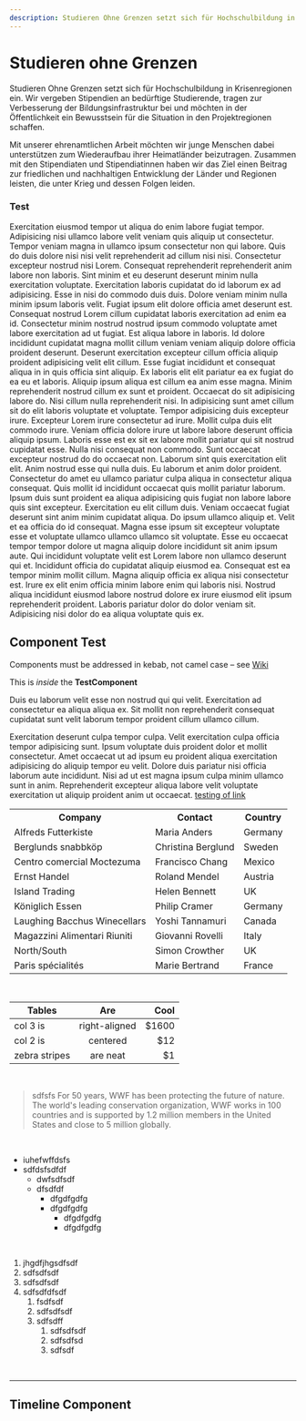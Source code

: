```yaml
---
description: Studieren Ohne Grenzen setzt sich für Hochschulbildung in Krisenregionen ein. Wir vergeben Stipendien an bedürftige Studierende, tragen zur Verbesserung der Bildungsinfrastruktur bei und möchten in der Öffentlichkeit ein Bewusstsein für die Situation in den Projektregionen schaffen.
---
```


# Studieren ohne Grenzen

Studieren Ohne Grenzen setzt sich für Hochschulbildung in Krisenregionen ein. Wir vergeben Stipendien an bedürftige Studierende, tragen zur Verbesserung der Bildungsinfrastruktur bei und möchten in der Öffentlichkeit ein Bewusstsein für die Situation in den Projektregionen schaffen.

Mit unserer ehrenamtlichen Arbeit möchten wir junge Menschen dabei unterstützen zum Wiederaufbau ihrer Heimatländer beizutragen. Zusammen mit den Stipendiaten und Stipendiatinnen haben wir das Ziel einen Beitrag zur friedlichen und nachhaltigen Entwicklung der Länder und Regionen leisten, die unter Krieg und dessen Folgen leiden.

### Test

Exercitation eiusmod tempor ut aliqua do enim labore fugiat tempor. Adipisicing nisi ullamco labore velit veniam quis aliquip ut consectetur. Tempor veniam magna in ullamco ipsum consectetur non qui labore. Quis do duis dolore nisi nisi velit reprehenderit ad cillum nisi nisi. Consectetur excepteur nostrud nisi Lorem. Consequat reprehenderit reprehenderit anim labore non laboris. Sint minim et eu deserunt deserunt minim nulla exercitation voluptate. Exercitation laboris cupidatat do id laborum ex ad adipisicing. Esse in nisi do commodo duis duis. Dolore veniam minim nulla minim ipsum laboris velit. Fugiat ipsum elit dolore officia amet deserunt est. Consequat nostrud Lorem cillum cupidatat laboris exercitation ad enim ea id. Consectetur minim nostrud nostrud ipsum commodo voluptate amet labore exercitation ad ut fugiat. Est aliqua labore in laboris. Id dolore incididunt cupidatat magna mollit cillum veniam veniam aliquip dolore officia proident deserunt. Deserunt exercitation excepteur cillum officia aliquip proident adipisicing velit elit cillum. Esse fugiat incididunt et consequat aliqua in in quis officia sint aliquip. Ex laboris elit elit pariatur ea ex fugiat do ea eu et laboris. Aliquip ipsum aliqua est cillum ea anim esse magna. Minim reprehenderit nostrud cillum ex sunt et proident. Occaecat do sit adipisicing labore do. Nisi cillum nulla reprehenderit nisi. In adipisicing sunt amet cillum sit do elit laboris voluptate et voluptate. Tempor adipisicing duis excepteur irure. Excepteur Lorem irure consectetur ad irure. Mollit culpa duis elit commodo irure. Veniam officia dolore irure ut labore labore deserunt officia aliquip ipsum. Laboris esse est ex sit ex labore mollit pariatur qui sit nostrud cupidatat esse. Nulla nisi consequat non commodo. Sunt occaecat excepteur nostrud do do occaecat non. Laborum sint quis exercitation elit elit. Anim nostrud esse qui nulla duis. Eu laborum et anim dolor proident. Consectetur do amet eu ullamco pariatur culpa aliqua in consectetur aliqua consequat. Quis mollit id incididunt occaecat quis mollit pariatur laborum. Ipsum duis sunt proident ea aliqua adipisicing quis fugiat non labore labore quis sint excepteur. Exercitation eu elit cillum duis. Veniam occaecat fugiat deserunt sint anim minim cupidatat aliqua. Do ipsum ullamco aliquip et. Velit et ea officia do id consequat. Magna esse ipsum sit excepteur voluptate esse et voluptate ullamco ullamco ullamco sit voluptate. Esse eu occaecat tempor tempor dolore ut magna aliquip dolore incididunt sit anim ipsum aute. Qui incididunt voluptate velit est Lorem labore non ullamco deserunt qui et. Incididunt officia do cupidatat aliquip eiusmod ea. Consequat est ea tempor minim mollit cillum. Magna aliquip officia ex aliqua nisi consectetur est. Irure ex elit enim officia minim labore enim qui laboris nisi. Nostrud aliqua incididunt eiusmod labore nostrud dolore ex irure eiusmod elit ipsum reprehenderit proident. Laboris pariatur dolor do dolor veniam sit. Adipisicing nisi dolor do ea aliqua voluptate quis ex.

## Component Test

Components must be addressed in kebab, not camel case – see [Wiki](https://content.nuxtjs.org/writing#vue-components)

<test-component text="Hello World!">This is _inside_ the <b>TestComponent</b></test-component>

<!--
props:
  - imgSrc: image source
  - imgAlt: image alt
  - imgSub: image subtitle
  - imgUrl: image Url (weiterletung zu url nur wenn es eingegeben ist sonst vergrößern)
  - position: image position text flows -> Options: left, right, center
  - size: image size -> Options: small, medium, full (nuxt-img)
 -->

<inline-picture img-src="/lokalgruppen/aachen.jpg" img-alt="Aachen"  img-sub="Aachen Students" position="center" size="medium"></inline-picture>

Duis eu laborum velit esse non nostrud qui qui velit. Exercitation ad consectetur ea aliqua aliqua ex. Sit mollit non reprehenderit consequat cupidatat sunt velit laborum tempor proident cillum ullamco cillum.

Exercitation deserunt culpa tempor culpa. Velit exercitation culpa officia tempor adipisicing sunt. Ipsum voluptate duis proident dolor et mollit consectetur. Amet occaecat ut ad ipsum eu proident aliqua exercitation adipisicing do aliquip tempor eu velit. Dolore duis pariatur nisi officia laborum aute incididunt. Nisi ad ut est magna ipsum culpa minim ullamco sunt in anim. Reprehenderit excepteur aliqua labore velit voluptate exercitation ut aliquip proident anim ut occaecat.
<a href="needletothepoint.shop">testing of link</a>

<table>
  <tr>
    <th>Company</th>
    <th>Contact</th>
    <th>Country</th>
  </tr>
  <tr>
    <td>Alfreds Futterkiste</td>
    <td>Maria Anders</td>
    <td>Germany</td>
  </tr>
  <tr>
    <td>Berglunds snabbköp</td>
    <td>Christina Berglund</td>
    <td>Sweden</td>
  </tr>
  <tr>
    <td>Centro comercial Moctezuma</td>
    <td>Francisco Chang</td>
    <td>Mexico</td>
  </tr>
  <tr>
    <td>Ernst Handel</td>
    <td>Roland Mendel</td>
    <td>Austria</td>
  </tr>
  <tr>
    <td>Island Trading</td>
    <td>Helen Bennett</td>
    <td>UK</td>
  </tr>
  <tr>
    <td>Königlich Essen</td>
    <td>Philip Cramer</td>
    <td>Germany</td>
  </tr>
  <tr>
    <td>Laughing Bacchus Winecellars</td>
    <td>Yoshi Tannamuri</td>
    <td>Canada</td>
  </tr>
  <tr>
    <td>Magazzini Alimentari Riuniti</td>
    <td>Giovanni Rovelli</td>
    <td>Italy</td>
  </tr>
  <tr>
    <td>North/South</td>
    <td>Simon Crowther</td>
    <td>UK</td>
  </tr>
  <tr>
    <td>Paris spécialités</td>
    <td>Marie Bertrand</td>
    <td>France</td>
  </tr>
</table>

<br>

| Tables        |      Are      |  Cool |
| ------------- | :-----------: | ----: |
| col 3 is      | right-aligned | $1600 |
| col 2 is      |   centered    |   $12 |
| zebra stripes |   are neat    |    $1 |

<br>

> sdfsfs For 50 years, WWF has been protecting the future of nature. The world's leading conservation organization, WWF works in 100 countries and is supported by 1.2 million members in the United States and close to 5 million globally.

<br>

- iuhefwffdsfs
- sdfdsfsdfdf
  - dwfsdfsdf
  - dfsdfdf
    - dfgdfgdfg
    - dfgdfgdfg
      - dfgdfgdfg
      - dfgdfgdfg

<br>

1. jhgdfjhgsdfsdf
2. sdfsdfsdf
3. sdfsdfsdf
4. sdfsdfdfsdf
   1. fsdfsdf
   2. sdfsdfsdf
   3. sdfsdff
      1. sdfsdfsdf
      2. sdfsdfsd
      3. sdfsdf

<br>

---

## Timeline Component

<timeline timeline-config="timeline"></timeline>
